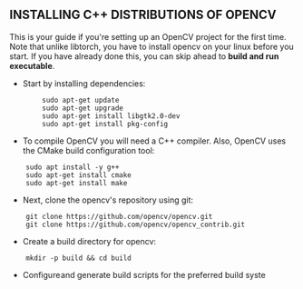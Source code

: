 ## INSTALLING C++ DISTRIBUTIONS OF OPENCV

This is your guide if you're setting up an OpenCV project for the first time. Note that unlike libtorch, you have to install opencv on your linux before you start. If you have already done this, you can skip ahead to **build and run executable**.


- Start by installing dependencies:
```shell 
        sudo apt-get update
        sudo apt-get upgrade
        sudo apt-get install libgtk2.0-dev 
        sudo apt-get install pkg-config
```

- To compile OpenCV you will need a C++ compiler. Also, OpenCV uses the CMake build configuration tool:
```shell
    sudo apt install -y g++
    sudo apt-get install cmake
    sudo apt-get install make
```

- Next, clone the opencv's repository using git:
```shell
    git clone https://github.com/opencv/opencv.git
    git clone https://github.com/opencv/opencv_contrib.git
```

- Create a build directory for opencv:
```shell
    mkdir -p build && cd build
```

- Configure and generate build scripts for the preferred build syste